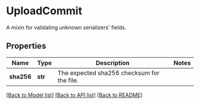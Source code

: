 # UploadCommit

A mixin for validating unknown serializers' fields.
## Properties
Name | Type | Description | Notes
------------ | ------------- | ------------- | -------------
**sha256** | **str** | The expected sha256 checksum for the file. | 

[[Back to Model list]](../README.md#documentation-for-models) [[Back to API list]](../README.md#documentation-for-api-endpoints) [[Back to README]](../README.md)


